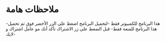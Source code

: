 # ملاحظات هامة
-هذا البرنامج للكمبيوتر فقط
-لتحميل البرنامج اضغط على الزر الأخضر فوق ثم تحميل 
هذا البرنامج للمتعة فقط-
قبل الضغط على زر الاشتراك تأكد أنك مو عامل اشتراك و لايك-
